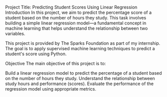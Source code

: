Project Title: Predicting Student Scores Using Linear Regression
Introduction
In this project, we aim to predict the percentage score of a student based on the number of hours they study. This task involves building a simple linear regression model—a fundamental concept in machine learning that helps understand the relationship between two variables.

This project is provided by The Sparks Foundation as part of my internship. The goal is to apply supervised machine learning techniques to predict a student's score using Python.

Objective
The main objective of this project is to:

Build a linear regression model to predict the percentage of a student based on the number of hours they study.
Understand the relationship between study hours and performance (scores).
Evaluate the performance of the regression  model using appropriate metrics.

